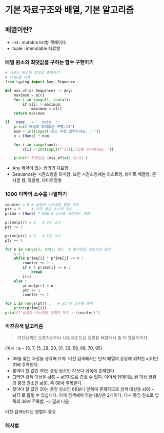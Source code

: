 # 기본 자료구조와 배열, 기본 알고리즘

## 배열이란? 

- list : mutable list형 객체이다.
- tuple : immutable 자료형

### 배열 원소의 최댓값을 구하는 함수 구현하기


~~~python
# 시퀀스 원소의 최댓값 출력하기
# scan을 사용 
from typing import Any, Sequence

def max_of(a: Sequence) -> Any:
    maximum = a[0]
    for i in range(1, len(a)):
        if a[i] > maximum:
            maximum = a[i]
    return maximum

if __name__ = '__main__':
    print('배열의 최대값을 구합니다')
    num = int(input('원소 수를 입력하세요. : '))
    x = [None] * num

    for i in range(num):
        x[i] = int(input(f'x[{i}]값을 입력하세요:.'))

    print(f'최댓값은 {max_of(x)} 입니다') 
~~~
- Any 제약이 없는 임의의 자료형
- Sequence는 시퀀스형을 의미함. 또한 시퀀스형에는 리스트형, 바이트 배열형, 문자열 형, 튜플형, 바이트열형




### 1000 이하의 소수를 나열하기

~~~python
counter = 0 # 곱셈과 나눗셈을 합한 갯수
ptr = 0     # 이미 찾은 소수의 갯수
prime = [None] * 500 # 소수를 저장하는 배열

prime[ptr] = 2   # 2는 소수
ptr += 1

prime[ptr] = 3   # 3은 소수
ptr += 1

for n in range(5, 1001, 2):  # 홀수만을 대상으로 설정
    i = 1
    while prime[i] * prime[i] <= n :
        counter += 2 :
        if n % prime[i] <= n :
            break
        i+=1
    else :
        prime[ptr] = n
        ptr += 1
        counter += 1

for i in range(ptr) :   # ptr의 소수를 출력
    print(prime[i])
print(f'곱셈과 나눗셈을 실행한 횟수 : {counter}')
~~~

### 이진검색 알고리즘
> 이진검색은 오름차순이나 내림차순으로 정렬된 배열에서 좀 더 효율적이다.


(예시 : a = [5, 7, 15, 28, 29, 31, 39, 58, 68, 70, 95]
- 39를 찾는 과정을 생각해 보자. 이진 검색에서는 먼저 배열의 중앙에 위치한 a[5]인 31에 주목한다.
- 찾아야 할 값인 39은 중앙 원소인 31보다 뒤쪽에 존재한다.
- 그러면 검색 대상을 a[6] ~ a[10]으로 좁힐 수 있다. 이어서 업데이트 된 대상 범위의 중앙 원소인 a[8], 즉 68에 주목한다.  
- 찾아야 할 값인 39는 중앙 원소인 68보다 앞쪽에 존재하므로 검색 대상을 a[6] ~ a[7] 로 좁힐 수 있습니다. 이제 검색해야 하는 대상은 2개이다. 다시 중앙 원소로 앞쪽의 39에 주목함. -> 결과 나옴

이진 검색보다는 정렬이 중요

### 해시법